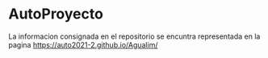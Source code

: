 # AutoProyecto

La informacion consignada en el repositorio se encuntra representada en la pagina https://auto2021-2.github.io/Agualim/
